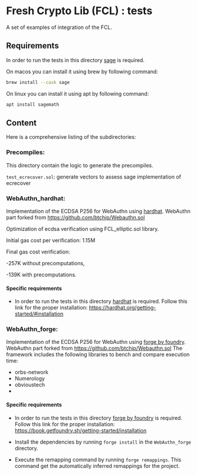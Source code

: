 # Fresh Crypto Lib (FCL) : tests

A set of examples of integration of the FCL.

## Requirements

In order to run the tests in this directory [sage](https://www.sagemath.org/) is required.

On macos you can install it using brew by following command:

```bash
brew install --cask sage
```

On linux you can install it using apt by following command:

```bash
apt install sagemath
```

## Content

Here is a comprehensive listing of the subdirectories:

### Precompiles:

This directory contain the logic to generate the precompiles.

`test_ecrecover.sol`: generate vectors to assess sage implementation of ecrecover

### WebAuthn_hardhat:

Implementation of the ECDSA P256 for WebAuthn using [hardhat](https://hardhat.org/).
WebAuthn part forked from https://github.com/btchip/Webauthn.sol

Optimization of ecdsa verification using FCL_elliptic.sol library.

Initial gas cost per verification: 1.15M

Final gas cost verification:

-257K without precomputations,

-139K with precomputations.

#### Specific requirements

- In order to run the tests in this directory [hardhat](https://hardhat.org/) is required. Follow this link for the proper installation: https://hardhat.org/getting-started/#installation

### WebAuthn_forge:

Implementation of the ECDSA P256 for WebAuthn using [forge by foundry](https://book.getfoundry.sh/).
WebAuthn part forked from https://github.com/btchip/Webauthn.sol
The framework includes the following libraries to bench and compare execution time:
- orbs-network
- Numerology
- obvioustech
- 


#### Specific requirements

- In order to run the tests in this directory [forge by foundry](https://book.getfoundry.sh/) is required. Follow this link for the proper installation: https://book.getfoundry.sh/getting-started/installation

- Install the dependencies by running `forge install` in the `WebAuthn_forge` directory.

- Execute the remapping command by running `forge remappings`. This command get the automatically inferred remappings for the project.

